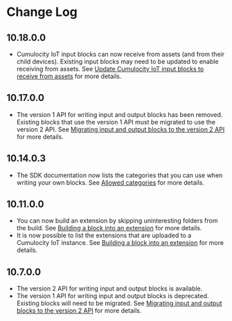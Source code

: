 # Change Log

## 10.18.0.0
* Cumulocity IoT input blocks can now receive from assets (and from their child devices). Existing input blocks may need to be updated to enable receiving from assets. See [Update Cumulocity IoT input blocks to receive from assets](doc/151-MigrateInputBlocksForAssetInput.md) for more details.

## 10.17.0.0
* The version 1 API for writing input and output blocks has been removed. Existing blocks that use the version 1 API must be migrated to use the version 2 API. See [Migrating input and output blocks to the version 2 API](doc/150-MigrateInputOutputBlocks.md) for more details.

## 10.14.0.3
* The SDK documentation now lists the categories that you can use when writing your own blocks. See [Allowed categories](doc/020-NamingAndDoc.md#allowed-categories) for more details.

## 10.11.0.0
* You can now build an extension by skipping uninteresting folders from the build. See [Building a block into an extension](doc/030-BuildingExtensions.md) for more details.
* It is now possible to list the extensions that are uploaded to a Cumulocity IoT instance. See [Building a block into an extension](doc/030-BuildingExtensions.md) for more details.

## 10.7.0.0
* The version 2 API for writing input and output blocks is available.
* The version 1 API for writing input and output blocks is deprecated. Existing blocks will need to be migrated. See [Migrating input and output blocks to the version 2 API](doc/150-MigrateInputOutputBlocks.md) for more details.




